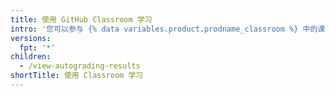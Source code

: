 ```yaml
---
title: 使用 GitHub Classroom 学习
intro: '您可以参与 {% data variables.product.prodname_classroom %} 中的课程并查看老师的结果。'
versions:
  fpt: '*'
children:
  - /view-autograding-results
shortTitle: 使用 Classroom 学习
---
```


